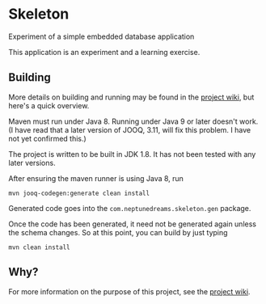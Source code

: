 # Skeleton
Experiment of a simple embedded database application 

This application is an experiment and a learning exercise. 

## Building
More details on building and running may be found in the [project wiki](https://github.com/SwingGuy1024/Skeleton/wiki/Skeleton-Key-Application), but here's a quick overview.

Maven must run under Java 8. Running under Java 9 or later doesn't work. (I have read that a later version of JOOQ, 3.11, will fix this problem. I have not yet confirmed this.)

The project is written to be built in JDK 1.8. It has not been tested with any later versions.

After ensuring the maven runner is using Java 8, run 

`mvn jooq-codegen:generate clean install`

Generated code goes into the `com.neptunedreams.skeleton.gen` package.

Once the code has been generated, it need not be generated again unless the schema changes. So at this point, you can build by just typing

`mvn clean install`

## Why?

For more information on the purpose of this project, see the [project wiki](https://github.com/SwingGuy1024/Skeleton/wiki/Skeleton-Key-Application).
